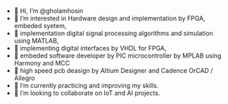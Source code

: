 - 👋 Hi, I’m @gholamhosin
- 👀 I’m interested in Hardware design and implementation by FPGA, embeded syetem,
- 👀 implementation digital signal processing algorithms and simulation using MATLAB,
- 👀 implementing digital interfaces by VHDL for FPGA,
- 👀 embeded software developer by PIC microcontroller by MPLAB using Harmony and MCC
- 👀 high speed pcb deasign by Altium Designer and Cadence OrCAD / Allegro      
- 🌱 I’m currently practicing and improving my skills.
- 💞️ I’m looking to collaborate on IoT and AI projects.

